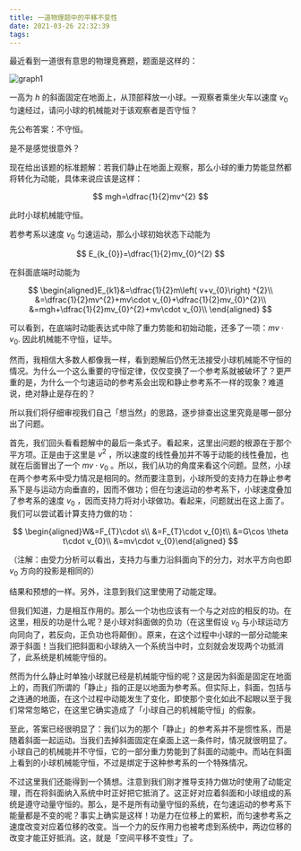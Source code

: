 ```yaml
---
title: 一道物理题中的平移不变性
date: 2021-03-26 22:32:39
tags:
---
```


最近看到一道很有意思的物理竞赛题，题面是这样的：

![graph1](https://i.loli.net/2021/03/26/c4LUaeJvCOZQRIn.png)

一高为 $h$ 的斜面固定在地面上，从顶部释放一小球。一观察者乘坐火车以速度 $v_0$ 匀速经过，请问小球的机械能对于该观察者是否守恒？

先公布答案：不守恒。

是不是感觉很意外？

现在给出该题的标准题解：若我们静止在地面上观察，那么小球的重力势能显然都将转化为动能，具体来说应该是这样：

$$
mgh=\dfrac{1}{2}mv^{2}
$$

此时小球机械能守恒。

若参考系以速度 $v_0$ 匀速运动，那么小球初始状态下动能为

$$
E_{k_{0}}=\dfrac{1}{2}mv_{0}^{2}
$$

在斜面底端时动能为

$$
\begin{aligned}E_{k1}&=\dfrac{1}{2}m\left( v+v_{0}\right) ^{2}\\ &=\dfrac{1}{2}mv^{2}+mv\cdot v_{0}+\dfrac{1}{2}mv_{0}^{2}\\ &=mgh+\dfrac{1}{2}mv_{0}^{2}+mv\cdot v_{0}\\ \end{aligned}
$$

可以看到，在底端时动能表达式中除了重力势能和初始动能，还多了一项：$mv\cdot v_{0}$. 因此机械能不守恒，证毕。

然而，我相信大多数人都像我一样，看到题解后仍然无法接受小球机械能不守恒的情况。为什么一个这么重要的守恒定律，仅仅变换了一个参考系就被破坏了？更严重的是，为什么一个匀速运动的参考系会出现和静止参考系不一样的现象？难道说，绝对静止是存在的？

所以我们将仔细审视我们自己「想当然」的思路，逐步排查出这里究竟是哪一部分出了问题。

首先，我们回头看看题解中的最后一条式子。看起来，这里出问题的根源在于那个平方项。正是由于这里是 $v^2$ ，所以速度的线性叠加并不等于动能的线性叠加，也就在后面冒出了一个 $mv\cdot v_{0}$ 。所以，我们从功的角度来看这个问题。显然，小球在两个参考系中受力情况是相同的。然而要注意到，小球所受的支持力在静止参考系下是与运动方向垂直的，因而不做功；但在匀速运动的参考系下，小球速度叠加了参考系的速度 $v_0$ ，因而支持力将对小球做功。看起来，问题就出在这上面了。我们可以尝试着计算支持力做的功：

$$
\begin{aligned}W&=F_{T}\cdot s\\ &=F_{T}\cdot v_{0}t\\ &=G\cos \theta t\cdot v_{0}\\ &=mv\cdot v_{0}\end{aligned}
$$

（注解：由受力分析可以看出，支持力与重力沿斜面向下的分力，对水平方向也即 $v_0$ 方向的投影是相同的）

结果和预想的一样。另外，注意到我们这里使用了动能定理。

但我们知道，力是相互作用的。那么一个功也应该有一个与之对应的相反的功。在这里，相反的功是什么呢？是小球对斜面做的负功（在这里假设 $v_0$ 与小球运动方向同向了，若反向，正负功也将颠倒）。原来，在这个过程中小球的一部分动能来源于斜面！当我们把斜面和小球纳入一个系统当中时，立刻就会发现两个功抵消了，此系统是机械能守恒的。

然而为什么静止时单独小球就已经是机械能守恒的呢？这是因为斜面是固定在地面上的，而我们所谓的「静止」指的正是以地面为参考系。但实际上，斜面，包括与之连通的地面，在这个过程中动能发生了变化，即使那个变化如此不起眼以至于我们常常忽略它，在这里它确实造成了「小球自己的机械能守恒」的假象。

至此，答案已经很明显了：我们以为的那个「静止」的参考系并不是惯性系，而是随着斜面一起运动。当我们去掉斜面固定在桌面上这一条件时，情况就很明显了。小球自己的机械能并不守恒，它的一部分重力势能到了斜面的动能中。而站在斜面上看到的小球机械能守恒，不过是绑定于这种参考系的一个特殊情况。

不过这里我们还能得到一个猜想。注意到我们刚才推导支持力做功时使用了动能定理，而在将斜面纳入系统中时正好把它抵消了。这正好对应着斜面和小球组成的系统是遵守动量守恒的。那么，是不是所有动量守恒的系统，在匀速运动的参考系下能量都是不变的呢？事实上确实是这样！功是力在位移上的累积，而匀速参考系之速度改变对应着位移的改变。当一个力的反作用力也被考虑到系统中，两边位移的改变才能正好抵消。这，就是「空间平移不变性」了。
